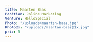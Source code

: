 ```yaml
---
title: Maarten Baas
Position: Online Marketing
Venture: HelloSpecial
Photo: "/uploads/maarten-baas.jpg"
Photo2x: "/uploads/maarten-baas@2x.jpg"
prio: 5
---
```


